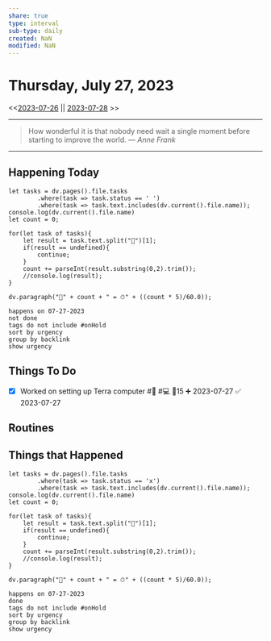 ```yaml
---
share: true
type: interval
sub-type: daily
created: NaN 
modified: NaN
---
```

# Thursday, July 27, 2023
<<[2023-07-26](2023-07-26.md) || [2023-07-28](./2023-07-28.md) >>

---

> How wonderful it is that nobody need wait a single moment before starting to improve the world.
> — <cite>Anne Frank</cite>

---
## Happening Today
```dataviewjs
let tasks = dv.pages().file.tasks
		.where(task => task.status == ' ')
		.where(task => task.text.includes(dv.current().file.name));
console.log(dv.current().file.name)
let count = 0;

for(let task of tasks){
	let result = task.text.split("🍅")[1];
	if(result == undefined){
		continue;
	}
	count += parseInt(result.substring(0,2).trim());
	//console.log(result);
}

dv.paragraph("🍅" + count + " = ⏱" + ((count * 5)/60.0));
```

```tasks
happens on 07-27-2023
not done
tags do not include #onHold
sort by urgency
group by backlink
show urgency
```

## Things To Do

- [x] Worked on setting up Terra computer #🧹 #💻 🍅15 ➕ 2023-07-27 ✅ 2023-07-27
 








## Routines





## Things that Happened
```dataviewjs
let tasks = dv.pages().file.tasks
		.where(task => task.status == 'x')
		.where(task => task.text.includes(dv.current().file.name));
console.log(dv.current().file.name)
let count = 0;

for(let task of tasks){
	let result = task.text.split("🍅")[1];
	if(result == undefined){
		continue;
	}
	count += parseInt(result.substring(0,2).trim());
	//console.log(result);
}

dv.paragraph("🍅" + count + " = ⏱" + ((count * 5)/60.0));
```


```tasks
happens on 07-27-2023
done
tags do not include #onHold
sort by urgency
group by backlink
show urgency
```